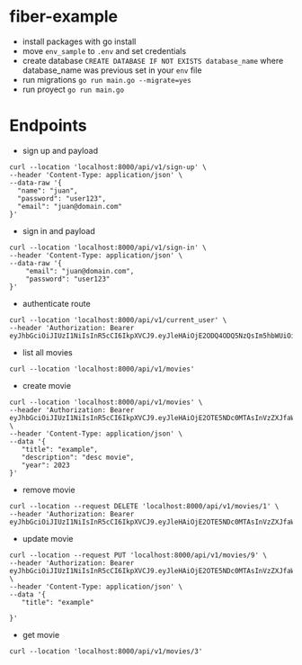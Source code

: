 # fiber-example
* install packages with go install
* move `env_sample` to `.env` and set credentials
* create database `CREATE DATABASE IF NOT EXISTS database_name` where database_name was previous set in your `env` file
* run migrations `go run main.go --migrate=yes`
* run proyect `go run main.go`


# Endpoints
* sign up and payload
```
curl --location 'localhost:8000/api/v1/sign-up' \
--header 'Content-Type: application/json' \
--data-raw '{
  "name": "juan",
  "password": "user123",
  "email": "juan@domain.com"
}'
```

* sign in and payload
```
curl --location 'localhost:8000/api/v1/sign-in' \
--header 'Content-Type: application/json' \
--data-raw '{
    "email": "juan@domain.com",
    "password": "user123"
}'
```

* authenticate route
```
curl --location 'localhost:8000/api/v1/current_user' \
--header 'Authorization: Bearer eyJhbGciOiJIUzI1NiIsInR5cCI6IkpXVCJ9.eyJleHAiOjE2ODQ4ODQ5NzQsIm5hbWUiOiJqYWltZUBkb21haW4uY29tIn0.Vsv4HeoeRmb5ajBeEy1W7wEyOoTQJAmAF9UflaFJhuM'
```

* list all movies
```
curl --location 'localhost:8000/api/v1/movies'
```

* create movie
```
curl --location 'localhost:8000/api/v1/movies' \
--header 'Authorization: Bearer eyJhbGciOiJIUzI1NiIsInR5cCI6IkpXVCJ9.eyJleHAiOjE2OTE5NDc0MTAsInVzZXJfaWQiOjF9.6zGhxWPca5SWmNaDMWQgBfP0ig2vJfDswVHSKBvpK3Y' \
--header 'Content-Type: application/json' \
--data '{
   "title": "example",
   "description": "desc movie",
   "year": 2023
}'
```

* remove movie
```
curl --location --request DELETE 'localhost:8000/api/v1/movies/1' \
--header 'Authorization: Bearer eyJhbGciOiJIUzI1NiIsInR5cCI6IkpXVCJ9.eyJleHAiOjE2OTE5NDc0MTAsInVzZXJfaWQiOjF9.6zGhxWPca5SWmNaDMWQgBfP0ig2vJfDswVHSKBvpK3Y'
```

* update movie
```
curl --location --request PUT 'localhost:8000/api/v1/movies/9' \
--header 'Authorization: Bearer eyJhbGciOiJIUzI1NiIsInR5cCI6IkpXVCJ9.eyJleHAiOjE2OTE5NDc0MTAsInVzZXJfaWQiOjF9.6zGhxWPca5SWmNaDMWQgBfP0ig2vJfDswVHSKBvpK3Y' \
--header 'Content-Type: application/json' \
--data '{
   "title": "example"
   
}'
```

* get movie
```
curl --location 'localhost:8000/api/v1/movies/3'
```